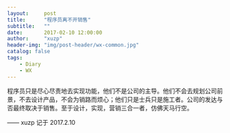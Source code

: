 ```yaml
---
layout:     post
title:      "程序员离不开销售"
subtitle:   ""
date:       2017-02-10 12:00:00
author:     "xuzp"
header-img: "img/post-header/wx-common.jpg"
catalog: false
tags:
    - Diary
    - WX
---
```


程序员只是尽心尽责地去实现功能，他们不是公司的主导。他们不会去规划公司前景，不去设计产品，不会为销路而烦心；他们只是士兵只是施工者。公司的发达与否最终取决于销售。至于设计，实现，营销三合一者，仿佛天马行空。


—— xuzp 记于 2017.2.10
